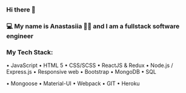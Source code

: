 ### Hi there 👋 
### 💻 My name is Anastasiia 👩🏻‍   and I am a fullstack software engineer 


### My Tech Stack:
• JavaScript 
• HTML 5
• CSS/SCSS
• ReactJS & Redux
• Node.js / Express.js
• Responsive web
• Bootstrap
• MongoDB
• SQL

• Mongoose
• Material-UI
• Webpack
• GIT
• Heroku


